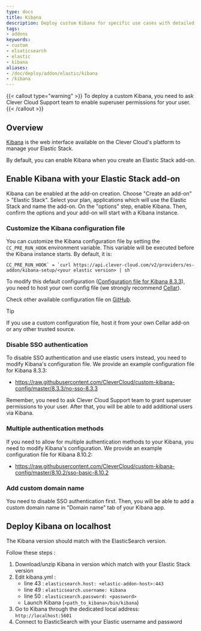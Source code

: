 ```yaml
---
type: docs
title: Kibana
description: Deploy custom Kibana for specific use cases with detailed step-by-step tutorials and configuration examples
tags:
- addons
keywords:
- custom
- elsaticsearch
- elastic
- kibana
aliases:
- /doc/deploy/addon/elastic/kibana
- /kibana
---
```


{{< callout type="warning" >}}
To deploy a custom Kibana, you need to ask Clever Cloud Support team to enable superuser permissions for your user.
{{< /callout >}}

## Overview

[Kibana](https://www.elastic.co/fr/kibana/) is the web interface available on the Clever Cloud's platform to manage your Elastic Stack.

By default, you can enable Kibana when you create an Elastic Stack add-on.

## Enable Kibana with your Elastic Stack add-on

Kibana can be enabled at the add-on creation. Choose "Create an add-on" > "Elastic Stack". Select your plan, applications which will use the Elastic Stack and name the add-on. On the "options" step, enable Kibana. Then, confirm the options and your add-on will start with a Kibana instance.

### Customize the Kibana configuration file

You can customize the Kibana configuration file by setting the `CC_PRE_RUN_HOOK` environment variable. This variable will be executed before the Kibana instance starts. By default, it is:

```
CC_PRE_RUN_HOOK` = `curl https://api.clever-cloud.com/v2/providers/es-addon/kibana-setup/<your elastic version> | sh`
```

To modify this default configuration ([Configuration file for Kibana 8.3.3](https://api.clever-cloud.com/v2/providers/es-addon/kibana-setup/8.3.3)), you need to host your own config file (we strongly recommend [Cellar](/developers/doc/deploy/addon/cellar)).

Check other available configuration file on [GitHub](https://github.com/CleverCloud/custom-kibana-config).

> [!TIP]
> If you use a custom configuration file, host it from your own Cellar add-on or any other trusted source.

### Disable SSO authentication

To disable SSO authentication and use elastic users instead, you need to modify Kibana's configuration file. We provide an example configuration file for Kibana 8.3.3:

* https://raw.githubusercontent.com/CleverCloud/custom-kibana-config/master/8.3.3/no-sso-8.3.3

Remember, you need to ask Clever Cloud Support team to grant superuser permissions to your user. After that, you will be able to add additional users via Kibana.

### Multiple authentication methods

If you need to allow for multiple authentication methods to your Kibana, you need to modify Kibana's configuration. We provide an example configuration file for Kibana 8.10.2:

* https://raw.githubusercontent.com/CleverCloud/custom-kibana-config/master/8.10.2/sso-basic-8.10.2

### Add custom domain name

You need to disable SSO authentication first. Then, you will be able to add a custom domain name in "Domain name" tab of your Kibana app.

## Deploy Kibana on localhost

The Kibana version should match with the ElasticSearch version.

Follow these steps :

1. Download/unzip Kibana in version which match with your Elastic Stack version
2. Edit kibana.yml :
   * line 43 : `elasticsearch.host: <elastic-addon-host>:443`
   * line 49 : `elasticsearch.username: kibana`
   * line 50 : `elasticsearch.password: <password>`
   * Launch Kibana (`<path_to_kibana>/bin/kibana`)
3. Go to Kibana through the dedicated local address: `http://localhost:5601`
4. Connect to ElasticSearch with your Elastic username and password
